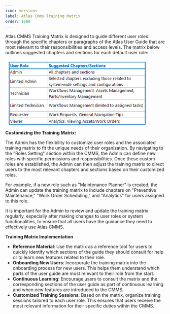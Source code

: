 ```yaml
---
icon: versions
label: Atlas Cmms Training Matrix
order: 1000
---
```

Atlas CMMS Training Matrix is designed to guide different user roles through the specific chapters or paragraphs of the Atlas User Guide that are most relevant to their responsibilities and access levels. The matrix below outlines suggested chapters and sections for each default user role:

![](static/img/image2.png)

__Customizing the Training Matrix:__

The Admin has the flexibility to customize user roles and the associated training matrix to fit the unique needs of their organization. By navigating to the "Roles Setting" section within the CMMS, the Admin can define new roles with specific permissions and responsibilities. Once these custom roles are established, the Admin can then adjust the training matrix to direct users to the most relevant chapters and sections based on their customized roles.

For example, if a new role such as "Maintenance Planner" is created, the Admin can update the training matrix to include chapters on "Preventive Maintenance," "Work Order Scheduling," and "Analytics" for users assigned to this role.

It is important for the Admin to review and update the training matrix regularly, especially after making changes to user roles or system functionalities, to ensure that all users have the guidance they need to effectively use Atlas CMMS.

__Training Matrix Implementation__

- __Reference Material__: Use the matrix as a reference tool for users to quickly identify which sections of the guide they should consult for help or to learn new features related to their role.
- __Onboarding New Users__: Incorporate the training matrix into the onboarding process for new users. This helps them understand which parts of the user guide are most relevant to their role from the start.
- __Continuous Learning__: Encourage users to consult the matrix and the corresponding sections of the user guide as part of continuous learning and when new features are introduced to the CMMS.
- __Customized Training Sessions__: Based on the matrix, organize training sessions tailored to each user role. This ensures that users receive the most relevant information for their specific duties within the CMMS.

